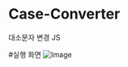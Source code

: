 # Case-Converter
대소문자 변경 JS

#실행 화면
![Image](https://github.com/user-attachments/assets/181adff6-9558-41f9-84b8-0610c6b06006)

